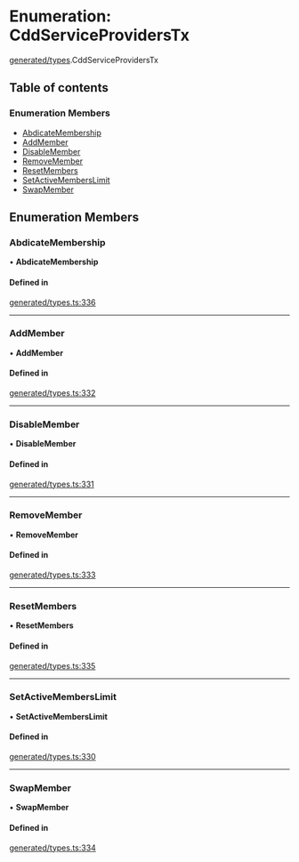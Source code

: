 # Enumeration: CddServiceProvidersTx

[generated/types](../wiki/generated.types).CddServiceProvidersTx

## Table of contents

### Enumeration Members

- [AbdicateMembership](../wiki/generated.types.CddServiceProvidersTx#abdicatemembership)
- [AddMember](../wiki/generated.types.CddServiceProvidersTx#addmember)
- [DisableMember](../wiki/generated.types.CddServiceProvidersTx#disablemember)
- [RemoveMember](../wiki/generated.types.CddServiceProvidersTx#removemember)
- [ResetMembers](../wiki/generated.types.CddServiceProvidersTx#resetmembers)
- [SetActiveMembersLimit](../wiki/generated.types.CddServiceProvidersTx#setactivememberslimit)
- [SwapMember](../wiki/generated.types.CddServiceProvidersTx#swapmember)

## Enumeration Members

### AbdicateMembership

• **AbdicateMembership**

#### Defined in

[generated/types.ts:336](https://github.com/PolymathNetwork/polymesh-sdk/blob/49113a20/src/generated/types.ts#L336)

___

### AddMember

• **AddMember**

#### Defined in

[generated/types.ts:332](https://github.com/PolymathNetwork/polymesh-sdk/blob/49113a20/src/generated/types.ts#L332)

___

### DisableMember

• **DisableMember**

#### Defined in

[generated/types.ts:331](https://github.com/PolymathNetwork/polymesh-sdk/blob/49113a20/src/generated/types.ts#L331)

___

### RemoveMember

• **RemoveMember**

#### Defined in

[generated/types.ts:333](https://github.com/PolymathNetwork/polymesh-sdk/blob/49113a20/src/generated/types.ts#L333)

___

### ResetMembers

• **ResetMembers**

#### Defined in

[generated/types.ts:335](https://github.com/PolymathNetwork/polymesh-sdk/blob/49113a20/src/generated/types.ts#L335)

___

### SetActiveMembersLimit

• **SetActiveMembersLimit**

#### Defined in

[generated/types.ts:330](https://github.com/PolymathNetwork/polymesh-sdk/blob/49113a20/src/generated/types.ts#L330)

___

### SwapMember

• **SwapMember**

#### Defined in

[generated/types.ts:334](https://github.com/PolymathNetwork/polymesh-sdk/blob/49113a20/src/generated/types.ts#L334)
